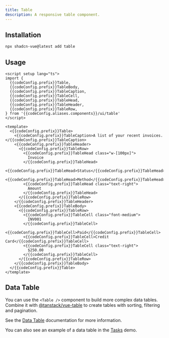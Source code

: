 ```yaml
---
title: Table
description: A responsive table component.
---
```


<script setup>
import { useConfigStore } from '@/stores/config'

const { codeConfig } = useConfigStore()
</script>


<ComponentPreview name="TableDemo" /> 


## Installation

```bash
npx shadcn-vue@latest add table
```

## Usage

```vue-vue
<script setup lang="ts">
import {
  {{codeConfig.prefix}}Table,
  {{codeConfig.prefix}}TableBody,
  {{codeConfig.prefix}}TableCaption,
  {{codeConfig.prefix}}TableCell,
  {{codeConfig.prefix}}TableHead,
  {{codeConfig.prefix}}TableHeader,
  {{codeConfig.prefix}}TableRow,
} from '{{codeConfig.aliases.components}}/ui/table'
</script>

<template>
  <{{codeConfig.prefix}}Table>
    <{{codeConfig.prefix}}TableCaption>A list of your recent invoices.</{{codeConfig.prefix}}TableCaption>
    <{{codeConfig.prefix}}TableHeader>
      <{{codeConfig.prefix}}TableRow>
        <{{codeConfig.prefix}}TableHead class="w-[100px]">
          Invoice
        </{{codeConfig.prefix}}TableHead>
        <{{codeConfig.prefix}}TableHead>Status</{{codeConfig.prefix}}TableHead>
        <{{codeConfig.prefix}}TableHead>Method</{{codeConfig.prefix}}TableHead>
        <{{codeConfig.prefix}}TableHead class="text-right">
          Amount
        </{{codeConfig.prefix}}TableHead>
      </{{codeConfig.prefix}}TableRow>
    </{{codeConfig.prefix}}TableHeader>
    <{{codeConfig.prefix}}TableBody>
      <{{codeConfig.prefix}}TableRow>
        <{{codeConfig.prefix}}TableCell class="font-medium">
          INV001
        </{{codeConfig.prefix}}TableCell>
        <{{codeConfig.prefix}}TableCell>Paid</{{codeConfig.prefix}}TableCell>
        <{{codeConfig.prefix}}TableCell>Credit Card</{{codeConfig.prefix}}TableCell>
        <{{codeConfig.prefix}}TableCell class="text-right">
          $250.00
        </{{codeConfig.prefix}}TableCell>
      </{{codeConfig.prefix}}TableRow>
    </{{codeConfig.prefix}}TableBody>
  </{{codeConfig.prefix}}Table>
</template>
```

## Data Table

You can use the `<Table />` component to build more complex data tables. Combine it with [@tanstack/vue-table](https://tanstack.com/table/v8) to create tables with sorting, filtering and pagination.

See the [Data Table](/docs/components/data-table) documentation for more information.

You can also see an example of a data table in the [Tasks](/examples/tasks) demo.
